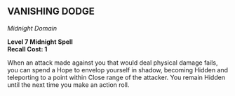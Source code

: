 ## VANISHING DODGE  
_Midnight Domain_

**Level 7 Midnight Spell**  
**Recall Cost: 1**  

When an attack made against you that would deal physical damage fails, you can spend a Hope to envelop yourself in shadow, becoming Hidden and teleporting to a point within Close range of the attacker. You remain Hidden until the next time you make an action roll.

